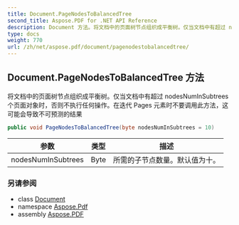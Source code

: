 ```yaml
---
title: Document.PageNodesToBalancedTree
second_title: Aspose.PDF for .NET API Reference
description: Document 方法。将文档中的页面树节点组织成平衡树。仅当文档中有超过 nodesNumInSubtrees 个页面对象时，否则不执行任何操作。在迭代 Pages 元素时不要调用此方法，这可能会导致不可预测的结果
type: docs
weight: 770
url: /zh/net/aspose.pdf/document/pagenodestobalancedtree/
---
```

## Document.PageNodesToBalancedTree 方法

将文档中的页面树节点组织成平衡树。仅当文档中有超过 nodesNumInSubtrees 个页面对象时，否则不执行任何操作。在迭代 Pages 元素时不要调用此方法，这可能会导致不可预测的结果

```csharp
public void PageNodesToBalancedTree(byte nodesNumInSubtrees = 10)
```

| 参数 | 类型 | 描述 |
| --- | --- | --- |
| nodesNumInSubtrees | Byte | 所需的子节点数量。默认值为十。 |

### 另请参阅

* class [Document](../)
* namespace [Aspose.Pdf](../../../aspose.pdf/)
* assembly [Aspose.PDF](../../../)